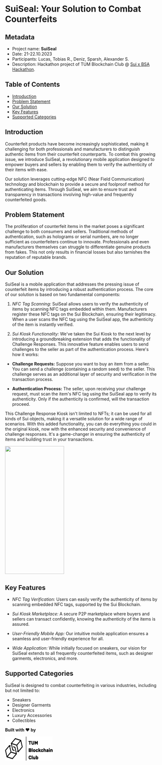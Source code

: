 # SuiSeal: Your Solution to Combat Counterfeits

## Metadata
- Project name: **SuiSeal**
- Date: 21-22.10.2023
- Participants: Lucas, Tobias R., Deniz, Sparsh, Alexander S.
- Description: Hackathon project of TUM Blockchain Club @ [Sui x BSA Hackathon](https://bsaepfl.ch/hackathon/). 


## Table of Contents
- [Introduction](#introduction)
- [Problem Statement](#problem-statement)
- [Our Solution](#our-solution)
- [Key Features](#key-features)
- [Supported Categories](#supported-categories)

## Introduction

Counterfeit products have become increasingly sophisticated, making it challenging for both professionals and manufacturers to distinguish authentic items from their counterfeit counterparts. To combat this growing issue, we introduce SuiSeal, a revolutionary mobile application designed to empower buyers and sellers by enabling them to verify the authenticity of their items with ease.

Our solution leverages cutting-edge NFC (Near Field Communication) technology and blockchain to provide a secure and foolproof method for authenticating items. Through SuiSeal, we aim to ensure trust and transparency in transactions involving high-value and frequently counterfeited goods.

## Problem Statement

The proliferation of counterfeit items in the market poses a significant challenge to both consumers and sellers. Traditional methods of authentication, such as holograms or serial numbers, are no longer sufficient as counterfeiters continue to innovate. Professionals and even manufacturers themselves can struggle to differentiate genuine products from fakes. This not only results in financial losses but also tarnishes the reputation of reputable brands.

## Our Solution

SuiSeal is a mobile application that addresses the pressing issue of counterfeit items by introducing a robust authentication process. The core of our solution is based on two fundamental components:

1. *NFC Tag Scanning:* SuiSeal allows users to verify the authenticity of items by scanning NFC tags embedded within them. Manufacturers register these NFC tags on the Sui Blockchain, ensuring their legitimacy. When a user scans the NFC tag using the SuiSeal app, the authenticity of the item is instantly verified.

2. *Sui Kiosk Functionality:*
We've taken the Sui Kiosk to the next level by introducing a groundbreaking extension that adds the functionality of Challenge Responses. This innovative feature enables users to send challenges to the seller as part of the authentication process. Here's how it works:

- **Challenge Requests:** Suppose you want to buy an item from a seller. You can send a challenge (containing a random seed) to the seller. This challenge serves as an additional layer of security and verification in the transaction process.

- **Authentication Process:** The seller, upon receiving your challenge request, must scan the item's NFC tag using the SuiSeal app to verify its authenticity. Only if the authenticity is confirmed, will the transaction proceed.

This Challenge Response Kiosk isn't limited to NFTs; it can be used for all kinds of Sui objects, making it a versatile solution for a wide range of scenarios. With this added functionality, you can do everything you could in the original kiosk, now with the enhanced security and convenience of challenge responses. It's a game-changer in ensuring the authenticity of items and building trust in your transactions.


<img style="width: 195px; height: 422px;" src="./assets/demo.gif" />

## Key Features

- *NFC Tag Verification:* Users can easily verify the authenticity of items by scanning embedded NFC tags, supported by the Sui Blockchain.

- *Sui Kiosk Marketplace:* A secure P2P marketplace where buyers and sellers can transact confidently, knowing the authenticity of the items is assured.

- *User-Friendly Mobile App:* Our intuitive mobile application ensures a seamless and user-friendly experience for all.

- *Wide Application:* While initially focused on sneakers, our vision for SuiSeal extends to all frequently counterfeited items, such as designer garments, electronics, and more.

## Supported Categories

SuiSeal is designed to combat counterfeiting in various industries, including but not limited to:

- Sneakers
- Designer Garments
- Electronics
- Luxury Accessories
- Collectibles

**Built with ❤ by**

<img style="width: 158px; height: 79px;" src="./assets/tbc-logo.png" />
